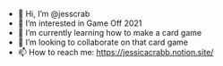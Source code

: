 - 👋 Hi, I’m @jesscrab
- 👀 I’m interested in Game Off 2021
- 🌱 I’m currently learning how to make a card game
- 💞️ I’m looking to collaborate on that card game
- 📫 How to reach me: https://jessicacrabb.notion.site/

<!---
jesscrab/jesscrab is a ✨ special ✨ repository because its `README.md` (this file) appears on your GitHub profile.
You can click the Preview link to take a look at your changes.
--->
